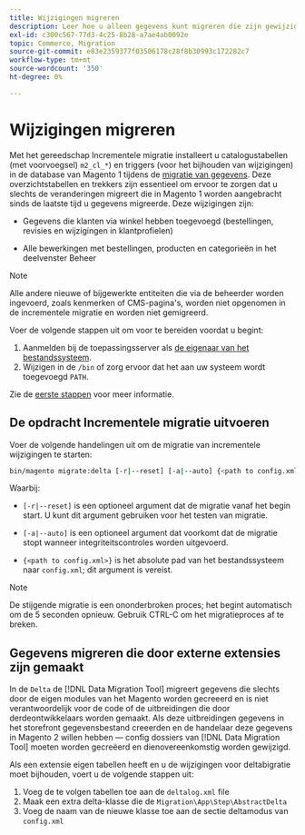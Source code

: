```yaml
---
title: Wijzigingen migreren
description: Leer hoe u alleen gegevens kunt migreren die zijn gewijzigd sinds uw laatste Magento 1-gegevensmigratie met de [!DNL Data Migration Tool].
exl-id: c300c567-77d3-4c25-8b28-a7ae4ab0092e
topic: Commerce, Migration
source-git-commit: e83e2359377f03506178c28f8b30993c172282c7
workflow-type: tm+mt
source-wordcount: '350'
ht-degree: 0%

---
```


# Wijzigingen migreren

Met het gereedschap Incrementele migratie installeert u catalogustabellen (met voorvoegsel) `m2_cl_*`) en triggers (voor het bijhouden van wijzigingen) in de database van Magento 1 tijdens de [migratie van gegevens](data.md). Deze overzichtstabellen en trekkers zijn essentieel om ervoor te zorgen dat u slechts de veranderingen migreert die in Magento 1 worden aangebracht sinds de laatste tijd u gegevens migreerde. Deze wijzigingen zijn:

* Gegevens die klanten via winkel hebben toegevoegd (bestellingen, revisies en wijzigingen in klantprofielen)

* Alle bewerkingen met bestellingen, producten en categorieën in het deelvenster Beheer

>[!NOTE]
>
>Alle andere nieuwe of bijgewerkte entiteiten die via de beheerder worden ingevoerd, zoals kenmerken of CMS-pagina&#39;s, worden niet opgenomen in de incrementele migratie en worden niet gemigreerd.


Voer de volgende stappen uit om voor te bereiden voordat u begint:

1. Aanmelden bij de toepassingsserver als [de eigenaar van het bestandssysteem](../../../installation/prerequisites/file-system/overview.md).
1. Wijzigen in de `/bin` of zorg ervoor dat het aan uw systeem wordt toegevoegd `PATH`.

Zie de [eerste stappen](overview.md#first-steps) voor meer informatie.

## De opdracht Incrementele migratie uitvoeren

Voer de volgende handelingen uit om de migratie van incrementele wijzigingen te starten:

```bash
bin/magento migrate:delta [-r|--reset] [-a|--auto] {<path to config.xml>}
```

Waarbij:

* `[-r|--reset]` is een optioneel argument dat de migratie vanaf het begin start. U kunt dit argument gebruiken voor het testen van migratie.

* `[-a|--auto]` is een optioneel argument dat voorkomt dat de migratie stopt wanneer integriteitscontroles worden uitgevoerd.

* `{<path to config.xml>}` is het absolute pad van het bestandssysteem naar `config.xml`; dit argument is vereist.

>[!NOTE]
>
>De stijgende migratie is een ononderbroken proces; het begint automatisch om de 5 seconden opnieuw. Gebruik CTRL-C om het migratieproces af te breken.


## Gegevens migreren die door externe extensies zijn gemaakt

In de `Delta` de [!DNL Data Migration Tool] migreert gegevens die slechts door de eigen modules van het Magento worden gecreeerd en is niet verantwoordelijk voor de code of de uitbreidingen die door derdeontwikkelaars worden gemaakt. Als deze uitbreidingen gegevens in het storefront gegevensbestand creeerden en de handelaar deze gegevens in Magento 2 willen hebben — config dossiers van [!DNL Data Migration Tool] moeten worden gecreëerd en dienovereenkomstig worden gewijzigd.

Als een extensie eigen tabellen heeft en u de wijzigingen voor deltabigratie moet bijhouden, voert u de volgende stappen uit:

1. Voeg de te volgen tabellen toe aan de `deltalog.xml` file
1. Maak een extra delta-klasse die de `Migration\App\Step\AbstractDelta`
1. Voeg de naam van de nieuwe klasse toe aan de sectie deltamodus van `config.xml`
